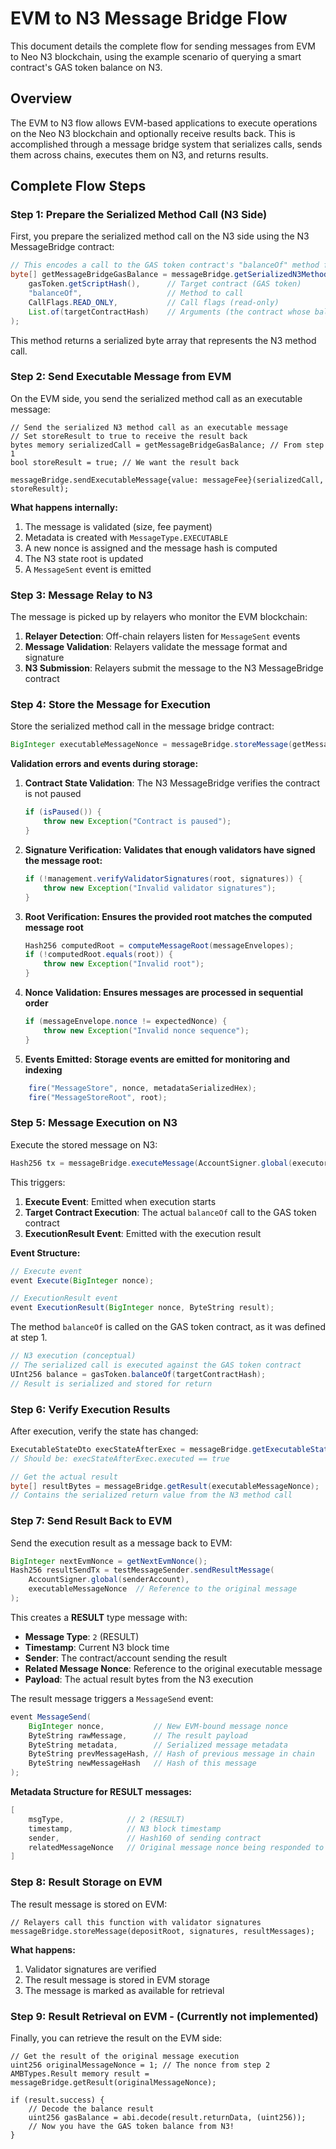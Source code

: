 # EVM to N3 Message Bridge Flow

This document details the complete flow for sending messages from EVM to Neo N3 blockchain, using the example scenario of querying a smart contract's GAS token balance on N3.

## Overview

The EVM to N3 flow allows EVM-based applications to execute operations on the Neo N3 blockchain and optionally receive results back. This is accomplished through a message bridge system that serializes calls, sends them across chains, executes them on N3, and returns results.

## Complete Flow Steps

### Step 1: Prepare the Serialized Method Call (N3 Side)

First, you prepare the serialized method call on the N3 side using the N3 MessageBridge contract:

```java
// This encodes a call to the GAS token contract's "balanceOf" method for a target contract.
byte[] getMessageBridgeGasBalance = messageBridge.getSerializedN3MethodCall(
    gasToken.getScriptHash(),      // Target contract (GAS token)
    "balanceOf",                   // Method to call
    CallFlags.READ_ONLY,           // Call flags (read-only)
    List.of(targetContractHash)    // Arguments (the contract whose balance you want)
);
```

This method returns a serialized byte array that represents the N3 method call.

### Step 2: Send Executable Message from EVM

On the EVM side, you send the serialized method call as an executable message:

```solidity
// Send the serialized N3 method call as an executable message
// Set storeResult to true to receive the result back
bytes memory serializedCall = getMessageBridgeGasBalance; // From step 1
bool storeResult = true; // We want the result back

messageBridge.sendExecutableMessage{value: messageFee}(serializedCall, storeResult);
```

**What happens internally:**
1. The message is validated (size, fee payment)
2. Metadata is created with `MessageType.EXECUTABLE`
3. A new nonce is assigned and the message hash is computed
4. The N3 state root is updated
5. A `MessageSent` event is emitted

### Step 3: Message Relay to N3

The message is picked up by relayers who monitor the EVM blockchain:

1. **Relayer Detection**: Off-chain relayers listen for `MessageSent` events
2. **Message Validation**: Relayers validate the message format and signature
3. **N3 Submission**: Relayers submit the message to the N3 MessageBridge contract

### Step 4: Store the Message for Execution

Store the serialized method call in the message bridge contract:

```java
BigInteger executableMessageNonce = messageBridge.storeMessage(getMessageBridgeGasBalance);
```

**Validation errors and events during storage:**

1. **Contract State Validation**: The N3 MessageBridge verifies the contract is not paused
   ```java
   if (isPaused()) {
       throw new Exception("Contract is paused");
   }
   ```
2. **Signature Verification: Validates that enough validators have signed the message root:**
    ```java
    if (!management.verifyValidatorSignatures(root, signatures)) {
        throw new Exception("Invalid validator signatures");
    }
    ```
3. **Root Verification: Ensures the provided root matches the computed message root**
    ```java
    Hash256 computedRoot = computeMessageRoot(messageEnvelopes);
    if (!computedRoot.equals(root)) {
        throw new Exception("Invalid root");
    }
    ```
4. **Nonce Validation: Ensures messages are processed in sequential order**
    ```java
    if (messageEnvelope.nonce != expectedNonce) {
        throw new Exception("Invalid nonce sequence");
    }
    ```
5. **Events Emitted: Storage events are emitted for monitoring and indexing**
```java
    fire("MessageStore", nonce, metadataSerializedHex);
    fire("MessageStoreRoot", root);
```

### Step 5: Message Execution on N3

Execute the stored message on N3:

```java
Hash256 tx = messageBridge.executeMessage(AccountSigner.global(executorAccount), executableMessageNonce);
```

This triggers:
1. **Execute Event**: Emitted when execution starts
2. **Target Contract Execution**: The actual `balanceOf` call to the GAS token contract
3. **ExecutionResult Event**: Emitted with the execution result

**Event Structure:**
```java
// Execute event
event Execute(BigInteger nonce);

// ExecutionResult event  
event ExecutionResult(BigInteger nonce, ByteString result);
```
The method `balanceOf` is called on the GAS token contract, as it was defined at step 1.
```java
// N3 execution (conceptual)
// The serialized call is executed against the GAS token contract
UInt256 balance = gasToken.balanceOf(targetContractHash);
// Result is serialized and stored for return
```

### Step 6: Verify Execution Results

After execution, verify the state has changed:

```java
ExecutableStateDto execStateAfterExec = messageBridge.getExecutableState(executableMessageNonce);
// Should be: execStateAfterExec.executed == true

// Get the actual result
byte[] resultBytes = messageBridge.getResult(executableMessageNonce);
// Contains the serialized return value from the N3 method call
```

### Step 7: Send Result Back to EVM

Send the execution result as a message back to EVM:

```java
BigInteger nextEvmNonce = getNextEvmNonce();
Hash256 resultSendTx = testMessageSender.sendResultMessage(
    AccountSigner.global(senderAccount), 
    executableMessageNonce  // Reference to the original message
);
```

This creates a **RESULT** type message with:
- **Message Type**: `2` (RESULT)
- **Timestamp**: Current N3 block time
- **Sender**: The contract/account sending the result
- **Related Message Nonce**: Reference to the original executable message
- **Payload**: The actual result bytes from the N3 execution

The result message triggers a `MessageSend` event:

```java
event MessageSend(
    BigInteger nonce,           // New EVM-bound message nonce
    ByteString rawMessage,      // The result payload
    ByteString metadata,        // Serialized message metadata
    ByteString prevMessageHash, // Hash of previous message in chain
    ByteString newMessageHash   // Hash of this message
);
```

**Metadata Structure for RESULT messages:**
```java
[
    msgType,              // 2 (RESULT)
    timestamp,            // N3 block timestamp
    sender,               // Hash160 of sending contract
    relatedMessageNonce   // Original message nonce being responded to
]
```

### Step 8: Result Storage on EVM

The result message is stored on EVM:

```solidity
// Relayers call this function with validator signatures
messageBridge.storeMessage(depositRoot, signatures, resultMessages);
```

**What happens:**
1. Validator signatures are verified
2. The result message is stored in EVM storage
3. The message is marked as available for retrieval

### Step 9: Result Retrieval on EVM - (Currently not implemented)

Finally, you can retrieve the result on the EVM side:

```solidity
// Get the result of the original message execution
uint256 originalMessageNonce = 1; // The nonce from step 2
AMBTypes.Result memory result = messageBridge.getResult(originalMessageNonce);

if (result.success) {
    // Decode the balance result
    uint256 gasBalance = abi.decode(result.returnData, (uint256));
    // Now you have the GAS token balance from N3!
}
```
